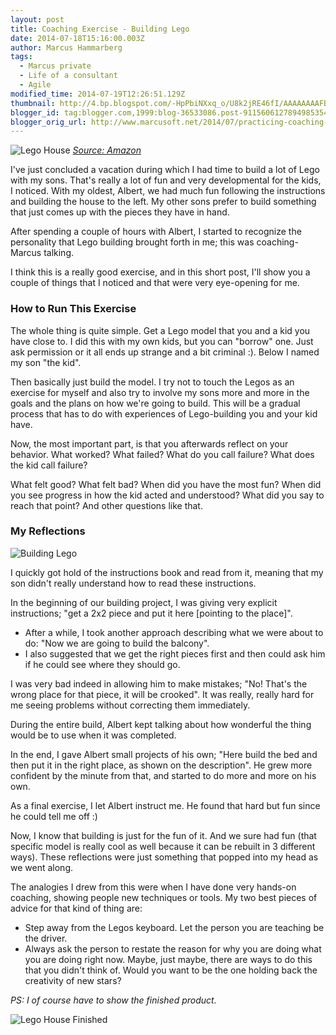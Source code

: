 ```yaml
---
layout: post
title: Coaching Exercise - Building Lego
date: 2014-07-18T15:16:00.003Z
author: Marcus Hammarberg
tags:
  - Marcus private
  - Life of a consultant
  - Agile
modified_time: 2014-07-19T12:26:51.129Z
thumbnail: http://4.bp.blogspot.com/-HpPbiNXxq_o/U8k2jRE46fI/AAAAAAAAFBo/jneZ9bCoIV8/s72-c/2014-06-23+09.43.19.jpg
blogger_id: tag:blogger.com,1999:blog-36533086.post-9115606127894985354
blogger_orig_url: http://www.marcusoft.net/2014/07/practicing-coaching-building-lego.html
---
```


![Lego House](http://ecx.images-amazon.com/images/I/91Pv76bx9FL._SL1500_.jpg)
*[Source: Amazon](http://www.amazon.com/LEGO-6024466-Creator-Family-House/dp/B00CMHWSN6)*

I've just concluded a vacation during which I had time to build a lot of Lego with my sons. That's really a lot of fun and very developmental for the kids, I noticed. With my oldest, Albert, we had much fun following the instructions and building the house to the left. My other sons prefer to build something that just comes up with the pieces they have in hand.

After spending a couple of hours with Albert, I started to recognize the personality that Lego building brought forth in me; this was coaching-Marcus talking.

I think this is a really good exercise, and in this short post, I'll show you a couple of things that I noticed and that were very eye-opening for me.

### How to Run This Exercise

The whole thing is quite simple. Get a Lego model that you and a kid you have close to. I did this with my own kids, but you can "borrow" one. Just ask permission or it all ends up strange and a bit criminal :). Below I named my son "the kid".

Then basically just build the model. I try not to touch the Legos as an exercise for myself and also try to involve my sons more and more in the goals and the plans on how we're going to build. This will be a gradual process that has to do with experiences of Lego-building you and your kid have.

Now, the most important part, is that you afterwards reflect on your behavior. What worked? What failed? What do you call failure? What does the kid call failure?

What felt good? What felt bad? When did you have the most fun? When did you see progress in how the kid acted and understood? What did you say to reach that point? And other questions like that.

### My Reflections

![Building Lego](http://4.bp.blogspot.com/-HpPbiNXxq_o/U8k2jRE46fI/AAAAAAAAFBo/jneZ9bCoIV8/s1600/2014-06-23+09.43.19.jpg)

I quickly got hold of the instructions book and read from it, meaning that my son didn't really understand how to read these instructions.

In the beginning of our building project, I was giving very explicit instructions; "get a 2x2 piece and put it here [pointing to the place]".

- After a while, I took another approach describing what we were about to do: "Now we are going to build the balcony".
- I also suggested that we get the right pieces first and then could ask him if he could see where they should go.

I was very bad indeed in allowing him to make mistakes; "No! That's the wrong place for that piece, it will be crooked". It was really, really hard for me seeing problems without correcting them immediately.

During the entire build, Albert kept talking about how wonderful the thing would be to use when it was completed.

In the end, I gave Albert small projects of his own; "Here build the bed and then put it in the right place, as shown on the description". He grew more confident by the minute from that, and started to do more and more on his own.

As a final exercise, I let Albert instruct me. He found that hard but fun since he could tell me off :)

Now, I know that building is just for the fun of it. And we sure had fun (that specific model is really cool as well because it can be rebuilt in 3 different ways). These reflections were just something that popped into my head as we went along.

The analogies I drew from this were when I have done very hands-on coaching, showing people new techniques or tools. My two best pieces of advice for that kind of thing are:

- Step away from the Legos keyboard. Let the person you are teaching be the driver.
- Always ask the person to restate the reason for why you are doing what you are doing right now. Maybe, just maybe, there are ways to do this that you didn't think of. Would you want to be the one holding back the creativity of new stars?

*PS: I of course have to show the finished product.*

![Lego House Finished](http://3.bp.blogspot.com/-xAzsPH8QD40/U8k2TGkGokI/AAAAAAAAFBg/FLiipCg-_GQ/s1600/2014-07-02+17.45.52.jpg)
